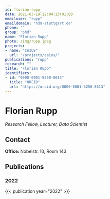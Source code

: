 ```yaml
---
id: florian-rupp
date: 2021-03-19T12:04:23+01:00
emailuser: "rupp"
emaildomain: "hdm-stuttgart.de"
phone: "" 
group: "phd"
name: "Florian Rupp"
photo: /img/rupp.jpeg
projects:
- name: "CAIUS"
  url: "/projects/caius/"
publications: "rupp"
research: ""
title: "Florian Rupp"
identifiers:
- id: "0000-0001-5250-8613"
  title: "ORCID"
  url: "https://orcid.org/0000-0001-5250-8613"
---
```


# Florian Rupp

*Research Fellow, Lecturer, Data Scientist*

## Contact
**Office:** Nobelstr. 10, Room 143

## Publications
### 2022
{{< publication year="2022" >}}